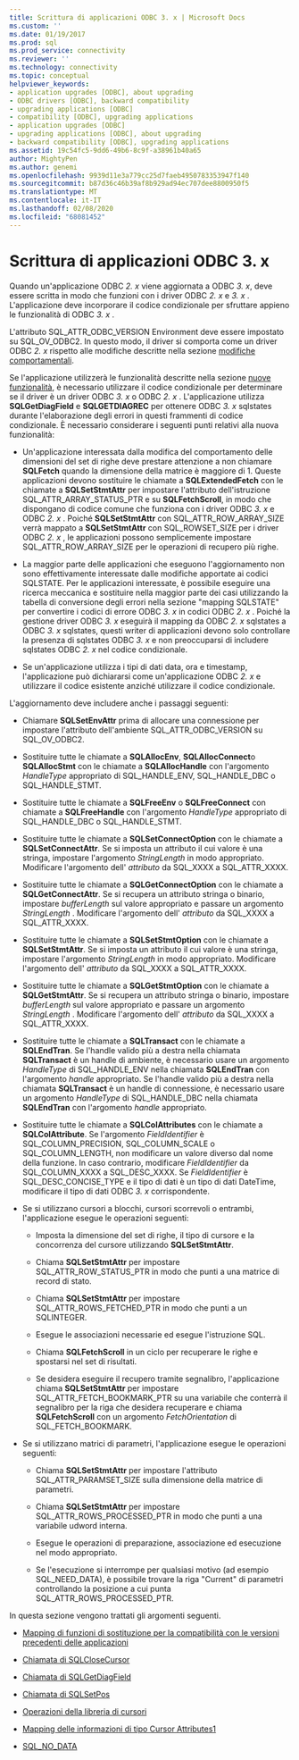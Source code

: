 ```yaml
---
title: Scrittura di applicazioni ODBC 3. x | Microsoft Docs
ms.custom: ''
ms.date: 01/19/2017
ms.prod: sql
ms.prod_service: connectivity
ms.reviewer: ''
ms.technology: connectivity
ms.topic: conceptual
helpviewer_keywords:
- application upgrades [ODBC], about upgrading
- ODBC drivers [ODBC], backward compatibility
- upgrading applications [ODBC]
- compatibility [ODBC], upgrading applications
- application upgrades [ODBC]
- upgrading applications [ODBC], about upgrading
- backward compatibility [ODBC], upgrading applications
ms.assetid: 19c54fc5-9dd6-49b6-8c9f-a38961b40a65
author: MightyPen
ms.author: genemi
ms.openlocfilehash: 9939d11e3a779cc25d7faeb4950783353947f140
ms.sourcegitcommit: b87d36c46b39af8b929ad94ec707dee8800950f5
ms.translationtype: MT
ms.contentlocale: it-IT
ms.lasthandoff: 02/08/2020
ms.locfileid: "68081452"
---
```

# <a name="writing-odbc-3x-applications"></a>Scrittura di applicazioni ODBC 3. x
Quando un'applicazione ODBC *2. x* viene aggiornata a ODBC *3. x*, deve essere scritta in modo che funzioni con i driver ODBC *2. x* e *3. x* . L'applicazione deve incorporare il codice condizionale per sfruttare appieno le funzionalità di ODBC *3. x* .  
  
 L'attributo SQL_ATTR_ODBC_VERSION Environment deve essere impostato su SQL_OV_ODBC2. In questo modo, il driver si comporta come un driver ODBC *2. x* rispetto alle modifiche descritte nella sezione [modifiche comportamentali](../../../odbc/reference/develop-app/behavioral-changes.md).  
  
 Se l'applicazione utilizzerà le funzionalità descritte nella sezione [nuove funzionalità](../../../odbc/reference/develop-app/new-features.md), è necessario utilizzare il codice condizionale per determinare se il driver è un driver ODBC *3. x* o ODBC *2. x* . L'applicazione utilizza **SQLGetDiagField** e **SQLGETDIAGREC** per ottenere ODBC *3. x* sqlstates durante l'elaborazione degli errori in questi frammenti di codice condizionale. È necessario considerare i seguenti punti relativi alla nuova funzionalità:  
  
-   Un'applicazione interessata dalla modifica del comportamento delle dimensioni del set di righe deve prestare attenzione a non chiamare **SQLFetch** quando la dimensione della matrice è maggiore di 1. Queste applicazioni devono sostituire le chiamate a **SQLExtendedFetch** con le chiamate a **SQLSetStmtAttr** per impostare l'attributo dell'istruzione SQL_ATTR_ARRAY_STATUS_PTR e su **SQLFetchScroll**, in modo che dispongano di codice comune che funziona con i driver ODBC *3. x* e ODBC *2. x* . Poiché **SQLSetStmtAttr** con SQL_ATTR_ROW_ARRAY_SIZE verrà mappato a **SQLSetStmtAttr** con SQL_ROWSET_SIZE per i driver ODBC *2. x* , le applicazioni possono semplicemente impostare SQL_ATTR_ROW_ARRAY_SIZE per le operazioni di recupero più righe.  
  
-   La maggior parte delle applicazioni che eseguono l'aggiornamento non sono effettivamente interessate dalle modifiche apportate ai codici SQLSTATE. Per le applicazioni interessate, è possibile eseguire una ricerca meccanica e sostituire nella maggior parte dei casi utilizzando la tabella di conversione degli errori nella sezione "mapping SQLSTATE" per convertire i codici di errore ODBC *3. x* in codici ODBC *2. x* . Poiché la gestione driver ODBC *3. x* eseguirà il mapping da ODBC *2. x* sqlstates a ODBC *3. x* sqlstates, questi writer di applicazioni devono solo controllare la presenza di sqlstates ODBC *3. x* e non preoccuparsi di includere sqlstates ODBC *2. x* nel codice condizionale.  
  
-   Se un'applicazione utilizza i tipi di dati data, ora e timestamp, l'applicazione può dichiararsi come un'applicazione ODBC *2. x* e utilizzare il codice esistente anziché utilizzare il codice condizionale.  
  
 L'aggiornamento deve includere anche i passaggi seguenti:  
  
-   Chiamare **SQLSetEnvAttr** prima di allocare una connessione per impostare l'attributo dell'ambiente SQL_ATTR_ODBC_VERSION su SQL_OV_ODBC2.  
  
-   Sostituire tutte le chiamate a **SQLAllocEnv**, **SQLAllocConnect**o **SQLAllocStmt** con le chiamate a **SQLAllocHandle** con l'argomento *HandleType* appropriato di SQL_HANDLE_ENV, SQL_HANDLE_DBC o SQL_HANDLE_STMT.  
  
-   Sostituire tutte le chiamate a **SQLFreeEnv** o **SQLFreeConnect** con chiamate a **SQLFreeHandle** con l'argomento *HandleType* appropriato di SQL_HANDLE_DBC o SQL_HANDLE_STMT.  
  
-   Sostituire tutte le chiamate a **SQLSetConnectOption** con le chiamate a **SQLSetConnectAttr**. Se si imposta un attributo il cui valore è una stringa, impostare l'argomento *StringLength* in modo appropriato. Modificare l'argomento dell' *attributo* da SQL_XXXX a SQL_ATTR_XXXX.  
  
-   Sostituire tutte le chiamate a **SQLGetConnectOption** con le chiamate a **SQLGetConnectAttr**. Se si recupera un attributo stringa o binario, impostare *bufferLength* sul valore appropriato e passare un argomento *StringLength* . Modificare l'argomento dell' *attributo* da SQL_XXXX a SQL_ATTR_XXXX.  
  
-   Sostituire tutte le chiamate a **SQLSetStmtOption** con le chiamate a **SQLSetStmtAttr**. Se si imposta un attributo il cui valore è una stringa, impostare l'argomento *StringLength* in modo appropriato. Modificare l'argomento dell' *attributo* da SQL_XXXX a SQL_ATTR_XXXX.  
  
-   Sostituire tutte le chiamate a **SQLGetStmtOption** con le chiamate a **SQLGetStmtAttr**. Se si recupera un attributo stringa o binario, impostare *bufferLength* sul valore appropriato e passare un argomento *StringLength* . Modificare l'argomento dell' *attributo* da SQL_XXXX a SQL_ATTR_XXXX.  
  
-   Sostituire tutte le chiamate a **SQLTransact** con le chiamate a **SQLEndTran**. Se l'handle valido più a destra nella chiamata **SQLTransact** è un handle di ambiente, è necessario usare un argomento *HandleType* di SQL_HANDLE_ENV nella chiamata **SQLEndTran** con l'argomento *handle* appropriato. Se l'handle valido più a destra nella chiamata **SQLTransact** è un handle di connessione, è necessario usare un argomento *HandleType* di SQL_HANDLE_DBC nella chiamata **SQLEndTran** con l'argomento *handle* appropriato.  
  
-   Sostituire tutte le chiamate a **SQLColAttributes** con le chiamate a **SQLColAttribute**. Se l'argomento *FieldIdentifier* è SQL_COLUMN_PRECISION, SQL_COLUMN_SCALE o SQL_COLUMN_LENGTH, non modificare un valore diverso dal nome della funzione. In caso contrario, modificare *FieldIdentifier* da SQL_COLUMN_XXXX a SQL_DESC_XXXX. Se *FieldIdentifier* è SQL_DESC_CONCISE_TYPE e il tipo di dati è un tipo di dati DateTime, modificare il tipo di dati ODBC *3. x* corrispondente.  
  
-   Se si utilizzano cursori a blocchi, cursori scorrevoli o entrambi, l'applicazione esegue le operazioni seguenti:  
  
    -   Imposta la dimensione del set di righe, il tipo di cursore e la concorrenza del cursore utilizzando **SQLSetStmtAttr**.  
  
    -   Chiama **SQLSetStmtAttr** per impostare SQL_ATTR_ROW_STATUS_PTR in modo che punti a una matrice di record di stato.  
  
    -   Chiama **SQLSetStmtAttr** per impostare SQL_ATTR_ROWS_FETCHED_PTR in modo che punti a un SQLINTEGER.  
  
    -   Esegue le associazioni necessarie ed esegue l'istruzione SQL.  
  
    -   Chiama **SQLFetchScroll** in un ciclo per recuperare le righe e spostarsi nel set di risultati.  
  
    -   Se desidera eseguire il recupero tramite segnalibro, l'applicazione chiama **SQLSetStmtAttr** per impostare SQL_ATTR_FETCH_BOOKMARK_PTR su una variabile che conterrà il segnalibro per la riga che desidera recuperare e chiama **SQLFetchScroll** con un argomento *FetchOrientation* di SQL_FETCH_BOOKMARK.  
  
-   Se si utilizzano matrici di parametri, l'applicazione esegue le operazioni seguenti:  
  
    -   Chiama **SQLSetStmtAttr** per impostare l'attributo SQL_ATTR_PARAMSET_SIZE sulla dimensione della matrice di parametri.  
  
    -   Chiama **SQLSetStmtAttr** per impostare SQL_ATTR_ROWS_PROCESSED_PTR in modo che punti a una variabile udword interna.  
  
    -   Esegue le operazioni di preparazione, associazione ed esecuzione nel modo appropriato.  
  
    -   Se l'esecuzione si interrompe per qualsiasi motivo (ad esempio SQL_NEED_DATA), è possibile trovare la riga "Current" di parametri controllando la posizione a cui punta SQL_ATTR_ROWS_PROCESSED_PTR.  
  
 In questa sezione vengono trattati gli argomenti seguenti.  
  
-   [Mapping di funzioni di sostituzione per la compatibilità con le versioni precedenti delle applicazioni](../../../odbc/reference/develop-app/mapping-replacement-functions-for-backward-compatibility-of-applications.md)  
  
-   [Chiamata di SQLCloseCursor](../../../odbc/reference/develop-app/calling-sqlclosecursor.md)  
  
-   [Chiamata di SQLGetDiagField](../../../odbc/reference/develop-app/calling-sqlgetdiagfield.md)  
  
-   [Chiamata di SQLSetPos](../../../odbc/reference/develop-app/calling-sqlsetpos.md)  
  
-   [Operazioni della libreria di cursori](../../../odbc/reference/develop-app/cursor-library-operations.md)  
  
-   [Mapping delle informazioni di tipo Cursor Attributes1](../../../odbc/reference/develop-app/mapping-the-cursor-attributes1-information-types.md)  
  
-   [SQL_NO_DATA](../../../odbc/reference/develop-app/sql-no-data.md)

